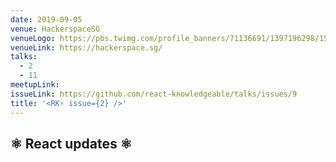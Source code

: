 ```yaml
---
date: 2019-09-05
venue: HackerspaceSG
venueLogo: https://pbs.twimg.com/profile_banners/71136691/1397196298/1500x500
venueLink: https://hackerspace.sg/
talks:
  - 2
  - 11
meetupLink: 
issueLink: https://github.com/react-knowledgeable/talks/issues/9
title: '<RK⚡️ issue={2} />'
---
```


## ⚛️ React updates ⚛️
